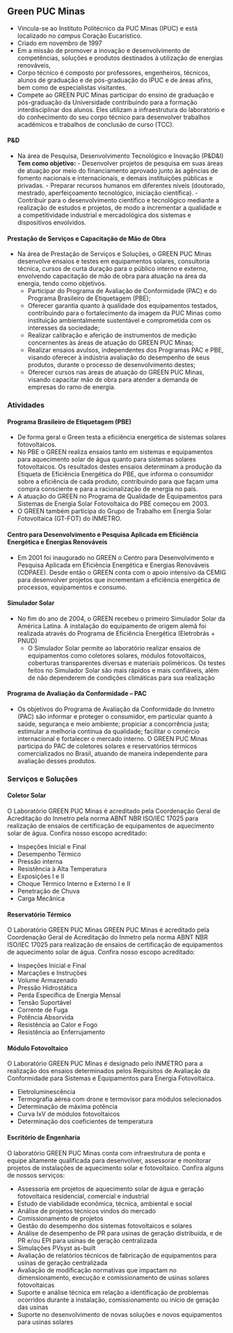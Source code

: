 ## Green PUC Minas
- Vincula-se ao Instituto Politécnico da PUC Minas (IPUC) e está localizado no _campus_ Coração Eucarístico.
- Criado em novembro de 1997
- Em a missão de promover a inovação e desenvolvimento de competências, soluções e produtos destinados à utilização de energias renováveis,
- Corpo técnico é composto por professores, engenheiros, técnicos, alunos de graduação e de pós-graduação do IPUC e de áreas afins, bem como de especialistas visitantes.
- Compete ao GREEN PUC Minas participar do ensino de graduação e pós-graduação da Universidade contribuindo para a formação interdisciplinar dos alunos. Eles utilizam a infraestrutura do laboratório e do conhecimento do seu corpo técnico para desenvolver trabalhos acadêmicos e trabalhos de conclusão de curso (TCC).
#### P&D
- Na área de Pesquisa, Desenvolvimento Tecnológico e Inovação (P&D&I)
	**Tem como objetivo:**
		- Desenvolver projetos de pesquisa em suas áreas de atuação por meio do financiamento aprovado junto às agências de fomento nacionais e internacionais, e demais instituições públicas e privadas.
		- Preparar recursos humanos em diferentes níveis (doutorado, mestrado, aperfeiçoamento tecnológico, iniciação científica).
		- Contribuir para o desenvolvimento científico e tecnológico mediante a realização de estudos e projetos, de modo a incrementar a qualidade e a competitividade industrial e mercadológica dos sistemas e dispositivos envolvidos.
#### Prestação de Serviços e Capacitação de Mão de Obra
- Na área de Prestação de Serviços e Soluções, o GREEN PUC Minas desenvolve ensaios e testes em equipamentos solares, consultoria técnica, cursos de curta duração para o público interno e externo, envolvendo capacitação de mão de obra para atuação na área da energia, tendo como objetivos.
	-  Participar do Programa de Avaliação de Conformidade (PAC) e do Programa Brasileiro de Etiquetagem (PBE);
	- Oferecer garantia quanto à qualidade dos equipamentos testados, contribuindo para o fortalecimento da imagem da PUC Minas como instituição ambientalmente sustentável e comprometida com os interesses da sociedade;
	- Realizar calibração e aferição de instrumentos de medição concernentes às áreas de atuação do GREEN PUC Minas;
	- Realizar ensaios avulsos, independentes dos Programas PAC e PBE, visando oferecer à indústria avaliação do desempenho de seus produtos, durante o processo de desenvolvimento destes;
	- Oferecer cursos nas áreas de atuação do GREEN PUC Minas, visando capacitar mão de obra para atender a demanda de empresas do ramo de energia.

### Atividades
#### Programa Brasileiro de Etiquetagem (PBE)
- De forma geral o Green testa a eficiência energética de sistemas solares fotovoltaicos.
- No PBE o GREEN realiza ensaios tanto em sistemas e equipamentos para aquecimento solar de água quanto para sistemas solares fotovoltaicos. Os resultados destes ensaios determinam a produção da Etiqueta de Eficiência Energética do PBE, que informa o consumidor sobre a eficiência de cada produto, contribuindo para que façam uma compra consciente e para a racionalização de energia no país.
- A atuação do GREEN no Programa de Qualidade de Equipamentos para Sistemas de Energia Solar Fotovoltaica do PBE começou em 2003.
- O GREEN também participa do Grupo de Trabalho em Energia Solar Fotovoltaica (GT-FOT) do INMETRO.
#### Centro para Desenvolvimento e Pesquisa Aplicada em Eficiência Energética e Energias Renováveis
- Em 2001 foi inaugurado no GREEN o Centro para Desenvolvimento e Pesquisa Aplicada em Eficiência Energética e Energias Renováveis (CDPAEE). Desde então o GREEN conta com o apoio intensivo da CEMIG para desenvolver projetos que incrementam a eficiência energética de processos, equipamentos e consumo.
#### Simulador Solar
- No fim do ano de 2004, o GREEN recebeu o primeiro Simulador Solar da América Latina. A instalação do equipamento de origem alemã foi realizada através do Programa de Eficiência Energética (Eletrobrás + PNUD)
	- O Simulador Solar permite ao laboratório realizar ensaios de equipamentos como coletores solares, módulos fotovoltaicos, coberturas transparentes diversas e materiais poliméricos. Os testes feitos no Simulador Solar são mais rápidos e mais confiáveis, além de não dependerem de condições climáticas para sua realização
#### Programa de Avaliação da Conformidade – PAC
- Os objetivos do Programa de Avaliação da Conformidade do Inmetro (PAC) são informar e proteger o consumidor, em particular quanto à saúde, segurança e meio ambiente; propiciar a concorrência justa; estimular a melhoria contínua da qualidade; facilitar o comércio internacional e fortalecer o mercado interno. O GREEN PUC Minas participa do PAC de coletores solares e reservatórios térmicos comercializados no Brasil, atuando de maneira independente para avaliação desses produtos.
### Serviços e Soluções
#### Coletor Solar
 O Laboratório GREEN PUC Minas é acreditado pela Coordenação Geral de Acreditação do Inmetro pela norma ABNT NBR ISO/IEC 17025 para realização de ensaios de certificação de equipamentos de aquecimento solar de água. Confira nosso escopo acreditado:
- Inspeções Inicial e Final
- Desempenho Térmico
- Pressão interna
- Resistência à Alta Temperatura
- Exposições I e II
- Choque Térmico Interno e Externo I e II
- Penetração de Chuva
- Carga Mecânica
#### Reservatório Térmico
O Laboratório GREEN PUC Minas GREEN PUC Minas é acreditado pela Coordenação Geral de Acreditação do Inmetro pela norma ABNT NBR ISO/IEC 17025 para realização de ensaios de certificação de equipamentos de aquecimento solar de água. Confira nosso escopo acreditado:
- Inspeções Inicial e Final
- Marcações e Instruções
- Volume Armazenado
- Pressão Hidrostática
- Perda Específica de Energia Mensal
- Tensão Suportável
- Corrente de Fuga
- Potência Absorvida
- Resistência ao Calor e Fogo
- Resistência ao Enferrujamento
#### Módulo Fotovoltaico
 O Laboratório GREEN PUC Minas é designado pelo INMETRO para a realização dos ensaios determinados pelos Requisitos de Avaliação da Conformidade para Sistemas e Equipamentos para Energia Fotovoltaica.
- Eletroluminescência
- Termografia aérea com drone e termovisor para módulos selecionados
- Determinação de máxima potência
- Curva IxV de módulos fotovoltaicos
- Determinação dos coeficientes de temperatura
#### Escritório de Engenharia
O laboratório GREEN PUC Minas conta com infraestrutura de ponta e equipe altamente qualificada para desenvolver, assessorar e monitorar projetos de instalações de aquecimento solar e fotovoltaico. Confira alguns de nossos serviços:
- Assessoria em projetos de aquecimento solar de água e geração fotovoltaica residencial, comercial e industrial
- Estudo de viabilidade econômica, técnica, ambiental e social
- Análise de projetos técnicos vindos do mercado
- Comissionamento de projetos
- Gestão do desempenho dos sistemas fotovoltaicos e solares
- Análise de desempenho de PR para usinas de geração distribuída, e de PR e/ou EPI para usinas de geração centralizada
- Simulações PVsyst as-built
- Avaliação de relatórios técnicos de fabricação de equipamentos para usinas de geração centralizada
- Avaliação de modificação normativas que impactam no dimensionamento, execução e comissionamento de usinas solares fotovoltaicas
- Suporte e análise técnica em relação a identificação de problemas ocorridos durante a instalação, comissionamento ou início de geração das usinas
- Suporte no desenvolvimento de novas soluções e novos equipamentos para usinas solares